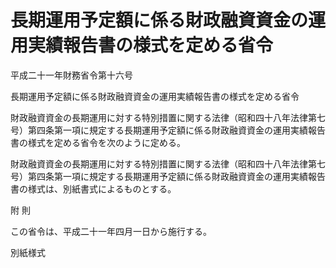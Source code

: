 # 長期運用予定額に係る財政融資資金の運用実績報告書の様式を定める省令

平成二十一年財務省令第十六号

長期運用予定額に係る財政融資資金の運用実績報告書の様式を定める省令

財政融資資金の長期運用に対する特別措置に関する法律（昭和四十八年法律第七号）第四条第一項に規定する長期運用予定額に係る財政融資資金の運用実績報告書の様式を定める省令を次のように定める。

財政融資資金の長期運用に対する特別措置に関する法律（昭和四十八年法律第七号）第四条第一項に規定する長期運用予定額に係る財政融資資金の運用実績報告書の様式は、別紙書式によるものとする。

附 則

この省令は、平成二十一年四月一日から施行する。

別紙様式

[](/./pict/H21F14001000016-001.pdf)
